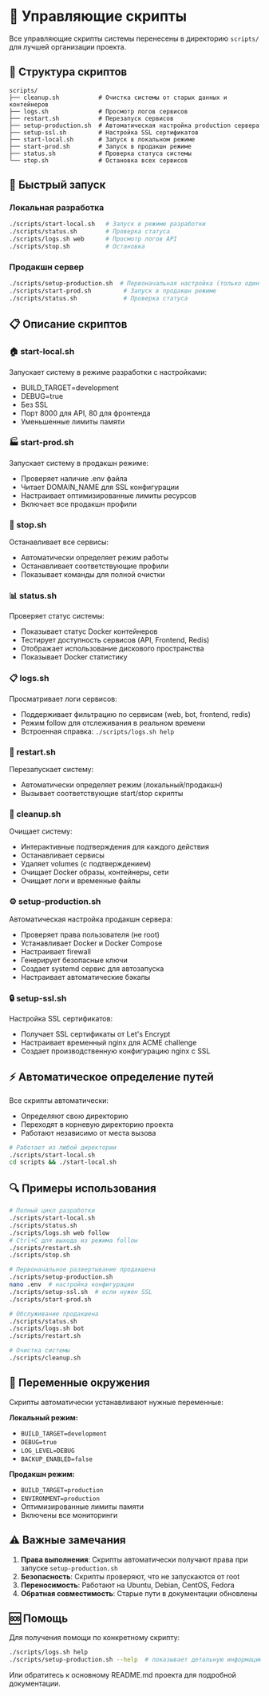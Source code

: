 # 📜 Управляющие скрипты

Все управляющие скрипты системы перенесены в директорию `scripts/` для лучшей организации проекта.

## 📁 Структура скриптов

```
scripts/
├── cleanup.sh           # Очистка системы от старых данных и контейнеров
├── logs.sh              # Просмотр логов сервисов
├── restart.sh           # Перезапуск сервисов
├── setup-production.sh  # Автоматическая настройка production сервера
├── setup-ssl.sh         # Настройка SSL сертификатов
├── start-local.sh       # Запуск в локальном режиме
├── start-prod.sh        # Запуск в продакшн режиме
├── status.sh            # Проверка статуса системы
└── stop.sh              # Остановка всех сервисов
```

## 🚀 Быстрый запуск

### Локальная разработка
```bash
./scripts/start-local.sh   # Запуск в режиме разработки
./scripts/status.sh        # Проверка статуса
./scripts/logs.sh web      # Просмотр логов API
./scripts/stop.sh          # Остановка
```

### Продакшн сервер
```bash
./scripts/setup-production.sh  # Первоначальная настройка (только один раз)
./scripts/start-prod.sh         # Запуск в продакшн режиме
./scripts/status.sh             # Проверка статуса
```

## 📋 Описание скриптов

### 🏠 start-local.sh
Запускает систему в режиме разработки с настройками:
- BUILD_TARGET=development
- DEBUG=true
- Без SSL
- Порт 8000 для API, 80 для фронтенда
- Уменьшенные лимиты памяти

### 🏭 start-prod.sh
Запускает систему в продакшн режиме:
- Проверяет наличие .env файла
- Читает DOMAIN_NAME для SSL конфигурации
- Настраивает оптимизированные лимиты ресурсов
- Включает все продакшн профили

### 🛑 stop.sh
Останавливает все сервисы:
- Автоматически определяет режим работы
- Останавливает соответствующие профили
- Показывает команды для полной очистки

### 📊 status.sh
Проверяет статус системы:
- Показывает статус Docker контейнеров
- Тестирует доступность сервисов (API, Frontend, Redis)
- Отображает использование дискового пространства
- Показывает Docker статистику

### 📋 logs.sh
Просматривает логи сервисов:
- Поддерживает фильтрацию по сервисам (web, bot, frontend, redis)
- Режим follow для отслеживания в реальном времени
- Встроенная справка: `./scripts/logs.sh help`

### 🔄 restart.sh
Перезапускает систему:
- Автоматически определяет режим (локальный/продакшн)
- Вызывает соответствующие start/stop скрипты

### 🧹 cleanup.sh
Очищает систему:
- Интерактивные подтверждения для каждого действия
- Останавливает сервисы
- Удаляет volumes (с подтверждением)
- Очищает Docker образы, контейнеры, сети
- Очищает логи и временные файлы

### ⚙️ setup-production.sh
Автоматическая настройка продакшн сервера:
- Проверяет права пользователя (не root)
- Устанавливает Docker и Docker Compose
- Настраивает firewall
- Генерирует безопасные ключи
- Создает systemd сервис для автозапуска
- Настраивает автоматические бэкапы

### 🔒 setup-ssl.sh
Настройка SSL сертификатов:
- Получает SSL сертификаты от Let's Encrypt
- Настраивает временный nginx для ACME challenge
- Создает производственную конфигурацию nginx с SSL

## ⚡ Автоматическое определение путей

Все скрипты автоматически:
- Определяют свою директорию
- Переходят в корневую директорию проекта
- Работают независимо от места вызова

```bash
# Работает из любой директории
./scripts/start-local.sh
cd scripts && ./start-local.sh
```

## 🔍 Примеры использования

```bash
# Полный цикл разработки
./scripts/start-local.sh
./scripts/status.sh
./scripts/logs.sh web follow
# Ctrl+C для выхода из режима follow
./scripts/restart.sh
./scripts/stop.sh

# Первоначальное развертывание продакшена
./scripts/setup-production.sh
nano .env  # настройка конфигурации
./scripts/setup-ssl.sh  # если нужен SSL
./scripts/start-prod.sh

# Обслуживание продакшена
./scripts/status.sh
./scripts/logs.sh bot
./scripts/restart.sh

# Очистка системы
./scripts/cleanup.sh
```

## 🔧 Переменные окружения

Скрипты автоматически устанавливают нужные переменные:

**Локальный режим:**
- `BUILD_TARGET=development`
- `DEBUG=true`
- `LOG_LEVEL=DEBUG`
- `BACKUP_ENABLED=false`

**Продакшн режим:**
- `BUILD_TARGET=production`
- `ENVIRONMENT=production`
- Оптимизированные лимиты памяти
- Включены все мониторинги

## ⚠️ Важные замечания

1. **Права выполнения**: Скрипты автоматически получают права при запуске `setup-production.sh`
2. **Безопасность**: Скрипты проверяют, что не запускаются от root
3. **Переносимость**: Работают на Ubuntu, Debian, CentOS, Fedora
4. **Обратная совместимость**: Старые пути в документации обновлены

## 🆘 Помощь

Для получения помощи по конкретному скрипту:
```bash
./scripts/logs.sh help
./scripts/setup-production.sh --help  # показывает детальную информацию
```

Или обратитесь к основному README.md проекта для подробной документации.